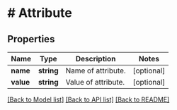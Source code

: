 # # Attribute

## Properties

Name | Type | Description | Notes
------------ | ------------- | ------------- | -------------
**name** | **string** | Name of attribute. | [optional]
**value** | **string** | Value of attribute. | [optional]

[[Back to Model list]](../../README.md#models) [[Back to API list]](../../README.md#endpoints) [[Back to README]](../../README.md)
